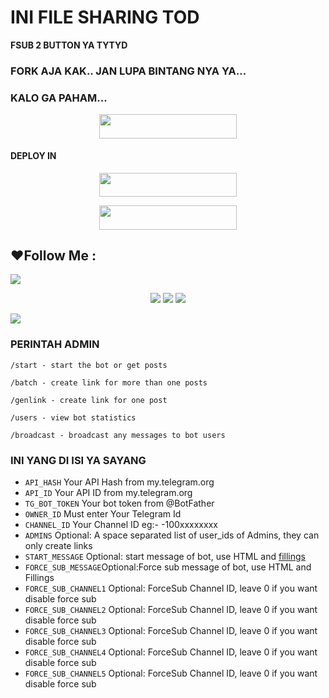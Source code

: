 # **INI FILE SHARING TOD**


**FSUB 2 BUTTON YA TYTYD**

### **FORK AJA KAK.. JAN LUPA BINTANG NYA YA...**
### **KALO GA PAHAM...**
<p align="center"><a href="https://www.telegram.dog/OuraaSupport"> <img src="https://img.shields.io/badge/KLIK%20INI%20SAYANG-Green?style=for-the-badge&logo=SAYANG" width="220" height="38.45"/></a></p>



#### **DEPLOY IN**
<p align="center"><a href="https://heroku.com/deploy?template=https://github.com/Oura-Ubot/Oura-XFsub-Bot5"> <img src="https://img.shields.io/badge/Web%20Heroku-blueviolet?style=for-the-badge&logo=heroku" width="220" height="38.45"/></a></p>
<p align="center"><a href="https://telegram.dog/XTZ_HerokuBot?start=UmV5eU5hZGEvUmV5eS1YRnN1Yi1Cb3QyIG1haW4"> <img src="https://img.shields.io/badge/Bot%20Heroku-red?style=for-the-badge&logo=heroku" width="220" height="38.45"/></a></p>

## ❤️Follow Me :
</p>
<img src="https://user-images.githubusercontent.com/73097560/115834477-dbab4500-a447-11eb-908a-139a6edaec5c.gif">
    <p align="center"> 
    <a href="https://t.me/OuraaProject" target="blank"><img src="https://img.icons8.com/nolan/55/telegram-app.png" /></a>
    <a href="https://t.me/Owaitingforyou" target="blank"><img src="https://img.icons8.com/nolan/55/telegram-app.png" /></a>
    <a href="https://instagram.com/d.wrdna" target="blank"><img src="https://img.icons8.com/nolan/55/instagram-new.png" /></a>
</p>
<img src="https://user-images.githubusercontent.com/73097560/115834477-dbab4500-a447-11eb-908a-139a6edaec5c.gif">



### **PERINTAH ADMIN**

```
/start - start the bot or get posts

/batch - create link for more than one posts

/genlink - create link for one post

/users - view bot statistics

/broadcast - broadcast any messages to bot users
```

### **INI YANG DI ISI YA SAYANG**

* `API_HASH` Your API Hash from my.telegram.org
* `API_ID` Your API ID from my.telegram.org
* `TG_BOT_TOKEN` Your bot token from @BotFather
* `OWNER_ID` Must enter Your Telegram Id
* `CHANNEL_ID` Your Channel ID eg:- -100xxxxxxxx
* `ADMINS` Optional: A space separated list of user_ids of Admins, they can only create links
* `START_MESSAGE` Optional: start message of bot, use HTML and <a href='https://github.com/codexbotz/File-Sharing-Bot/blob/main/README.md#start_message'>fillings</a>
* `FORCE_SUB_MESSAGE`Optional:Force sub message of bot, use HTML and Fillings
* `FORCE_SUB_CHANNEL1` Optional: ForceSub Channel ID, leave 0 if you want disable force sub
* `FORCE_SUB_CHANNEL2` Optional: ForceSub Channel ID, leave 0 if you want disable force sub
* `FORCE_SUB_CHANNEL3` Optional: ForceSub Channel ID, leave 0 if you want disable force sub
* `FORCE_SUB_CHANNEL4` Optional: ForceSub Channel ID, leave 0 if you want disable force sub
* `FORCE_SUB_CHANNEL5` Optional: ForceSub Channel ID, leave 0 if you want disable force sub
